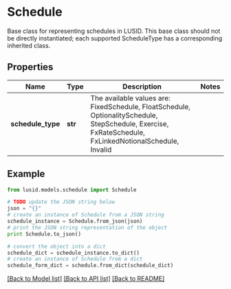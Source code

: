 # Schedule

Base class for representing schedules in LUSID.  This base class should not be directly instantiated; each supported ScheduleType has a corresponding inherited class.

## Properties
Name | Type | Description | Notes
------------ | ------------- | ------------- | -------------
**schedule_type** | **str** | The available values are: FixedSchedule, FloatSchedule, OptionalitySchedule, StepSchedule, Exercise, FxRateSchedule, FxLinkedNotionalSchedule, Invalid | 

## Example

```python
from lusid.models.schedule import Schedule

# TODO update the JSON string below
json = "{}"
# create an instance of Schedule from a JSON string
schedule_instance = Schedule.from_json(json)
# print the JSON string representation of the object
print Schedule.to_json()

# convert the object into a dict
schedule_dict = schedule_instance.to_dict()
# create an instance of Schedule from a dict
schedule_form_dict = schedule.from_dict(schedule_dict)
```
[[Back to Model list]](../README.md#documentation-for-models) [[Back to API list]](../README.md#documentation-for-api-endpoints) [[Back to README]](../README.md)



